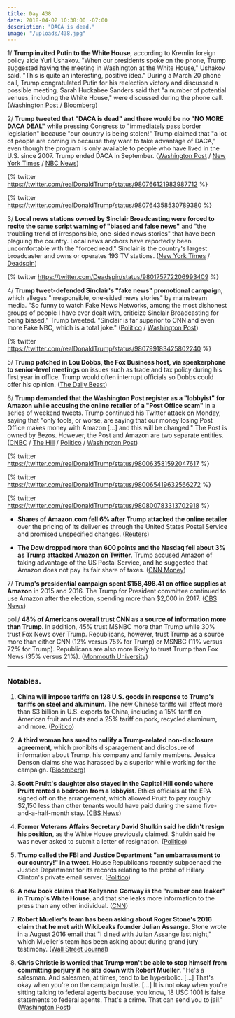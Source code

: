 ```yaml
---
title: Day 438
date: 2018-04-02 10:38:00 -07:00
description: "DACA is dead."
image: "/uploads/438.jpg"
---
```


1/ **Trump invited Putin to the White House**, according to Kremlin foreign policy aide Yuri Ushakov. "When our presidents spoke on the phone, Trump suggested having the meeting in Washington at the White House," Ushakov said. "This is quite an interesting, positive idea."  During a March 20 phone call, Trump congratulated Putin for his reelection victory and discussed a possible meeting. Sarah Huckabee Sanders said that "a number of potential venues, including the White House," were discussed during the phone call. ([Washington Post](https://www.washingtonpost.com/world/trump-proposed-putin-visit-white-house-in-march-20-phone-call-kremlin-says/2018/04/02/b0727634-367b-11e8-acd5-35eac230e514_story.html) / [Bloomberg](https://www.bloomberg.com/news/articles/2018-04-02/trump-invited-putin-to-white-house-for-summit-kremlin-says))

2/ **Trump tweeted that "DACA is dead" and there would be no "NO MORE DACA DEAL"** while pressing Congress to "immediately pass border legislation" because "our country is being stolen!" Trump claimed that "a lot of people are coming in because they want to take advantage of DACA," even though the program is only available to people who have lived in the U.S. since 2007. Trump ended DACA in September. ([Washington Post](https://www.washingtonpost.com/news/post-politics/wp/2018/04/01/deal-on-daca-no-more-trump-says/?utm_term=.9f9fdd0d5417) / [New York Times](https://www.nytimes.com/2018/04/02/us/politics/trump-immigration-mexico-daca.html) / [NBC News](https://www.nbcnews.com/politics/donald-trump/trump-resumes-daca-blame-game-says-our-country-being-stolen-n861951))

{% twitter https://twitter.com/realDonaldTrump/status/980766121983987712 %}

{% twitter https://twitter.com/realDonaldTrump/status/980764358530789380 %}

3/ **Local news stations owned by Sinclair Broadcasting were forced to recite the same script warning of "biased and false news"** and "the troubling trend of irresponsible, one-sided news stories" that have been plaguing the country. Local news anchors have reportedly been uncomfortable with the "forced read." Sinclair is the country's largest broadcaster and owns or operates 193 TV stations. ([New York Times](https://www.nytimes.com/2018/04/02/business/media/sinclair-news-anchors-script.html) / [Deadspin](https://twitter.com/Deadspin/status/980175772206993409))

{% twitter https://twitter.com/Deadspin/status/980175772206993409 %}

4/ **Trump tweet-defended Sinclair's "fake news" promotional campaign**, which alleges "irresponsible, one-sided news stories" by mainstream media. "So funny to watch Fake News Networks, among the most dishonest groups of people I have ever dealt with, criticize Sinclair Broadcasting for being biased," Trump tweeted. "Sinclair is far superior to CNN and even more Fake NBC, which is a total joke." ([Politico](https://www.politico.com/story/2018/04/02/trump-defends-sinclair-broadcasting-494422) / [Washington Post](https://www.washingtonpost.com/lifestyle/style/as-sinclairs-sound-alike-anchors-draw-criticism-for-fake-news-promos-trump-praises-broadcaster/2018/04/02/a1be67e8-367a-11e8-9c0a-85d477d9a226_story.html))

{% twitter https://twitter.com/realDonaldTrump/status/980799183425802240 %}

5/ **Trump patched in Lou Dobbs, the Fox Business host, via speakerphone to senior-level meetings** on issues such as trade and tax policy during his first year in office. Trump would often interrupt officials so Dobbs could offer his opinion. ([The Daily Beast](https://www.thedailybeast.com/donald-trump-cherishes-lou-dobbs-so-much-he-puts-him-on-speakerphone-for-oval-office-meetings))

6/ **Trump demanded that the Washington Post register as a "lobbyist" for Amazon while accusing the online retailer of a "Post Office scam"** in a series of weekend tweets. Trump continued his Twitter attack on Monday, saying that "only fools, or worse, are saying that our money losing Post Office makes money with Amazon \[...\] and this will be changed." The Post is owned by Bezos. However, the Post and Amazon are two separate entities. ([CNBC](https://www.cnbc.com/2018/04/02/trump-hits-amazon-yet-again-monday.html) / [The Hill](http://thehill.com/homenews/administration/381089-trump-claims-washington-post-is-lobbyist-for-amazon) / [Politico](https://www.politico.com/story/2018/03/31/trump-amazon-post-office-jeff-bezos-492853) / [Washington Post](https://www.washingtonpost.com/politics/trump-accuses-amazon-of-post-office-scam-falsely-says-the-post-is-its-lobbyist/2018/03/31/b9878164-34e2-11e8-94fa-32d48460b955_story.html))

{% twitter https://twitter.com/realDonaldTrump/status/980063581592047617 %}

{% twitter https://twitter.com/realDonaldTrump/status/980065419632566272 %}

{% twitter https://twitter.com/realDonaldTrump/status/980800783313702918 %}

* **Shares of Amazon.com fell 6% after Trump attacked the online retailer** over the pricing of its deliveries through the United States Postal Service and promised unspecified changes. ([Reuters](https://www.reuters.com/article/us-amazon-com-trump/amazon-shares-fall-6-percent-as-trump-renews-attack-idUSKCN1H9185))

* **The Dow dropped more than 600 points and the Nasdaq fell about 3% as Trump attacked Amazon on Twitter**. Trump accused Amazon of taking advantage of the US Postal Service, and he suggested that Amazon does not pay its fair share of taxes. ([CNN Money](http://money.cnn.com/2018/04/02/investing/dow-jones-nasdaq-stocks-amazon/index.html))

7/ **Trump's presidential campaign spent $158,498.41 on office supplies at Amazon** in 2015 and 2016. The Trump for President committee continued to use Amazon after the election, spending more than $2,000 in 2017. ([CBS News](https://www.cbsnews.com/news/amazon-trump-campaign-spent-thousands-office-supplies-tweet-post-office-scam-today/))

poll/ **48% of Americans overall trust CNN as a source of information more than Trump**. In addition, 45% trust MSNBC more than Trump while 30% trust Fox News over Trump. Republicans, however, trust Trump as a source more than either CNN (12% versus 75% for Trump) or MSNBC (11% versus 72% for Trump). Republicans are also more likely to trust Trump than Fox News (35% versus 21%). ([Monmouth University](https://www.monmouth.edu/polling-institute/reports/monmouthpoll_us_040218/))

---

### Notables.

1. **China will impose tariffs on 128 U.S. goods in response to Trump's tariffs on steel and aluminum**. The new Chinese tariffs will affect more than $3 billion in U.S. exports to China, including a 15% tariff on American fruit and nuts and a 25% tariff on pork, recycled aluminum, and more. ([Politico](https://www.politico.com/story/2018/04/01/china-tariffs-trump-trade-924833))

2. **A third woman has sued to nullify a Trump-related non-disclosure agreement**, which prohibits disparagement and disclosure of information about Trump, his company and family members. Jessica Denson claims she was harassed by a superior while working for the campaign. ([Bloomberg](https://www.bloomberg.com/news/articles/2018-04-02/trump-invited-putin-to-white-house-for-summit-kremlin-says))

3. **Scott Pruitt's daughter also stayed in the Capitol Hill condo where Pruitt rented a bedroom from a lobbyist**. Ethics officials at the EPA signed off on the arrangement, which allowed Pruitt to pay roughly $2,150 less than other tenants would have paid during the same five-and-a-half-month stay. ([CBS News](https://www.cbsnews.com/news/epa-head-scott-pruitts-daughter-also-stayed-in-condo-he-paid-6100-to-use/))

4. **Former Veterans Affairs Secretary David Shulkin said he didn't resign his position**, as the White House previously claimed. Shulkin said he was never asked to submit a letter of resignation. ([Politico](https://www.politico.com/story/2018/04/01/shulkins-veterans-va-resign-trump-493063))

5. **Trump called the FBI and Justice Department "an embarrassment to our country!" in a tweet**. House Republicans recently subpoenaed the Justice Department for its records relating to the probe of Hillary Clinton's private email server. ([Politico](https://www.politico.com/story/2018/04/02/trump-justice-department-documents-494445))

6. **A new book claims that Kellyanne Conway is the "number one leaker" in Trump's White House**, and that she leaks more information to the press than any other individual. ([CNN](https://www.cnn.com/2018/04/01/politics/ronald-kessler-jake-tapper-interview/index.html))

7. **Robert Mueller's team has been asking about Roger Stone's 2016 claim that he met with WikiLeaks founder Julian Assange**. Stone wrote in a August 2016 email that "I dined with Julian Assange last night," which Mueller's team has been asking about during grand jury testimony. ([Wall Street Journal](https://www.wsj.com/articles/roger-stones-claim-of-a-2016-julian-assange-meeting-draws-scrutiny-1522695471))

8. **Chris Christie is worried that Trump won't be able to stop himself from committing perjury if he sits down with Robert Mueller**. "He's a salesman. And salesmen, at times, tend to be hyperbolic. \[...\] That's okay when you're on the campaign hustle. \[...\] It is not okay when you're sitting talking to federal agents because, you know, 18 USC 1001 is false statements to federal agents. That's a crime. That can send you to jail." ([Washington Post](https://www.washingtonpost.com/news/the-fix/wp/2018/04/02/chris-christie-betrays-trump-defenders-remarkably-dim-view-of-the-presidents-intellect/))
